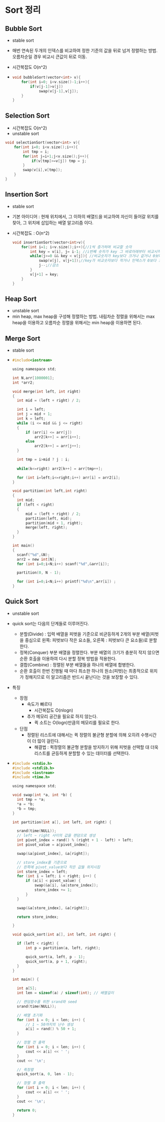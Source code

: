 # Sort 정리

## Bubble Sort

* stable sort

* 매번 연속된 두개의 인덱스를 비교하여 정한 기준의 값을 뒤로 넘겨 정렬하는 방법.
  오름차순일 경우 비교시 큰값이 뒤로 이동. 

* 시간복잡도 O(n^2)

* ~~~c
  void bubbleSort(vector<int> v){
      for(int i=0; i<v.size()-1;i++){
          if(v[j-1]>v[j])
              swap(v[j-1],v[j]);
      }
  }
  ~~~

## Selection Sort

* 시간복잡도 O(n^2)
* unstable sort

~~~c
void selectionSort(vector<int> v){
	for(int i=0; i<v.size();i++){
        int tmp = i;
        for(int j=i+1;j<v.size();j++){
            if(v[tmp]>=v[j]) tmp = j;
        }
        swap(v[i],v[tmp]);	
    }
}
~~~



## Insertion Sort

* stable sort

* 기본 아이디어 : 현재 위치에서, 그 이하의 배열드을 비교하여 자신이 들어갈 위치를찾아, 그 위치에 삽입하는 배열 알고리즘 이다.

* 시간복잡도 : O(n^2)

  ~~~ c
  void insertionSort(vector<int>v){
      for(int i=1; i<v.size();i++){//1씩 증가하며 비교할 숫자 
          int key = v[i], j= i-1; //i번째 숫자가 key 그 바로아래부터 비교시작
          while(j>=0 && key < v[j]){ //비교숫자가 key보다 크거나 같거나 0보다 작을때 까지 비교
              swap(v[j], v[j+1]);//key가 비교숫자보다 작거나 인덱스가 0보다 크거나같을때
              j--;//감소
          }
          v[j+1] = key;
      }
  }
  ~~~

  

## Heap Sort

* unstable sort
* min heap, max heap을 구성해 정렬하는 방법. 내림차순 정렬을 위해서는 max heap을 이용하고 오름차순 정렬을 위해서는 min heap을 이용하면 된다.



## Merge Sort

* stable sort

* ~~~c
  #include<iostream>
  
  using namespace std;
  
  int N,arr[1000001];
  int *arr2;
  
  void merge(int left, int right)
  {
  	int mid = (left + right) / 2;
  
  	int i = left;
  	int j = mid + 1;
  	int k = left;
  	while (i <= mid && j <= right)
  	{
  		if (arr[i] <= arr[j]) 
  			arr2[k++] = arr[i++]; 
  		else
  			arr2[k++] = arr[j++];
  	}
  
  	int tmp = i>mid ? j : i;
  	
  	while(k<=right) arr2[k++] = arr[tmp++];
  
  	for (int i=left;i<=right;i++) arr[i] = arr2[i];
  }
  
  void partition(int left,int right)
  {
  	int mid;
  	if (left < right)
  	{
  		mid = (left + right) / 2; 
  		partition(left, mid);
  		partition(mid + 1, right);
  		merge(left, right);
  	}
  }
  
  int main()
  {
  	scanf("%d",&N);
  	arr2 = new int[N];
  	for (int i=0;i<N;i++) scanf("%d",&arr[i]);
  
  	partition(0, N - 1);
  
  	for (int i=0;i<N;i++) printf("%d\n",arr[i]) ;
  }
  ~~~

## Quick Sort

* unstable sort

* quick sort는 다음의 단계들로 이루어진다.

  * 분할(Divide) : 입력 배열을 피벗을 기준으로 비균등하게 2개의 부분 배열(피벗을 중심으로 왼쪽: 피벗보다 작은 요소들, 오른쪽 : 피벗보다 큰 요소들)로 분할한다.
  * 정복(Conquer) 부분 배열을 정렬한다. 부분 배열의 크기가 충분히 작지 않으면 순환 호출을 이용하여 다시 분할 정복 방법을 적용한다.
  * 결합(Combine) : 정렬된 부분 배열들을 하나의 배열에 합병한다.
  * 순환 호출이 한번 진행될 때 마다 최소한 하나의 원소(피벗)는 최종적으로 위치가 정해지므로 이 알고리즘은 반드시 끝난다는 것을 보장할 수 있다.

* 특징

  * 장점 
    * 속도가 빠르다
      * 시간복잡도 O(nlogn)
    * 추가 메모리 공간을 필요로 하지 않는다.
      * 퀵 소트는 O(logn)만큼의 메모리를 필요로 한다.
  * 단점
    * 정렬된 리스트에 대해서는 퀵 정렬의 불균형 분할에 의해 오히려 수행시간이 더 많이 걸린다.
      * 해결법 : 퀵정렬의 불균형 분할을 방지하기 위해 피벗을 선택할 대 더욱 리스트를 균등하게 분할할 수 있는 데이터를 선택한다.

* ~~~c
  #include <stdio.h>
  #include <stdlib.h>
  #include <iostream>
  #include <time.h>
  
  using namespace std;
  
  void swap(int *a, int *b) {
  	int tmp = *a;
  	*a = *b;
  	*b = tmp;
  }
  
  int partition(int a[], int left, int right) {
  
  	srand(time(NULL));
  	// left ~ right 사이의 값을 랜덤으로 생성
  	int pivot_index = rand() % (right + 1 - left) + left;
  	int pivot_value = a[pivot_index];
  
  	swap(&a[pivot_index], &a[right]);
  
  	// store_index를 기준으로
  	// 왼쪽에 pivot_value보다 작은 값들 위치시킴
  	int store_index = left;
  	for (int i = left; i < right; i++) {
  		if (a[i] < pivot_value) {
  			swap(&a[i], &a[store_index]);
  			store_index += 1;
  		}
  	}
  
  	swap(&a[store_index], &a[right]);
  
  	return store_index;
  
  }
  
  void quick_sort(int a[], int left, int right) {
  
  	if (left < right) {
  		int p = partition(a, left, right);
  
  		quick_sort(a, left, p - 1);
  		quick_sort(a, p + 1, right);
  	}
  }
  
  int main() {
  
  	int a[5];
  	int len = sizeof(a) / sizeof(int); // 배열길이
  
  	// 랜덤함수를 위한 srand와 seed
  	srand(time(NULL));
  
  	// 배열 초기화
  	for (int i = 0; i < len; i++) {
  		// 1 ~ 50까지의 난수 생성
  		a[i] = rand() % 50 + 1;
  	}
  
  	// 정렬 전 출력
  	for (int i = 0; i < len; i++) {
  		cout << a[i] << ' ';
  	}
  	cout << '\n';
  
  	// 퀵정렬
  	quick_sort(a, 0, len - 1);
  
  	// 정렬 후 출력
  	for (int i = 0; i < len; i++) {
  		cout << a[i] << ' ';
  	}
  	cout << '\n';
  
  	return 0;
  }
  ~~~